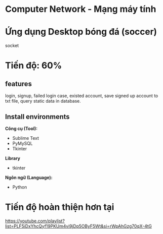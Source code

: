 # Computer Network - Mạng máy tính
# Ứng dụng Desktop bóng đá (soccer)
socket

# Tiến độ: 60% 

## features
login, signup, failed login case, existed account, save signed up account to txt file, query static data in database.
## Install environments
**Công cụ (Tool):**<br>
* Sublime Text
* PyMySQL
* Tkinter

**Library**<br>
* tkinter

**Ngôn ngữ (Language):**<br>
* Python

# Tiến độ hoàn thiện hơn tại
https://youtube.com/playlist?list=PLF5iDxYhcQyf19PKUm4vi9jDp5OByF5Wt&si=rWpAhGzg70qX-4tG
